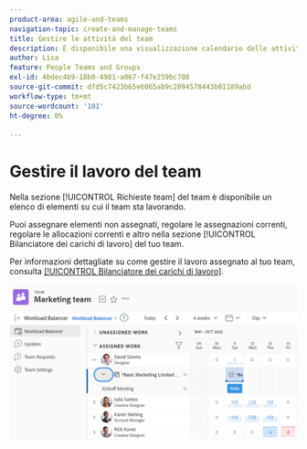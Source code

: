```yaml
---
product-area: agile-and-teams
navigation-topic: create-and-manage-teams
title: Gestire le attività del team
description: È disponibile una visualizzazione calendario delle attività e dei problemi su cui il team sta attualmente lavorando. È possibile assegnare articoli non assegnati, adeguare le assegnazioni correnti, adeguare le allocazioni correnti e altro ancora.
author: Lisa
feature: People Teams and Groups
exl-id: 4bdec4b9-18b0-4981-a067-f47e259bc708
source-git-commit: dfd5c7423b65e6065ab9c2094578443b81189abd
workflow-type: tm+mt
source-wordcount: '101'
ht-degree: 0%

---
```


# Gestire il lavoro del team

Nella sezione [!UICONTROL Richieste team] del team è disponibile un elenco di elementi su cui il team sta lavorando.

Puoi assegnare elementi non assegnati, regolare le assegnazioni correnti, regolare le allocazioni correnti e altro nella sezione [!UICONTROL Bilanciatore dei carichi di lavoro] del tuo team.

Per informazioni dettagliate su come gestire il lavoro assegnato al tuo team, consulta [[!UICONTROL Bilanciatore dei carichi di lavoro]](../../resource-mgmt/workload-balancer/assign-work-in-workload-balancer.md).

![](assets/team-page-with-team-requests-and-balancer-sections-left.png)
